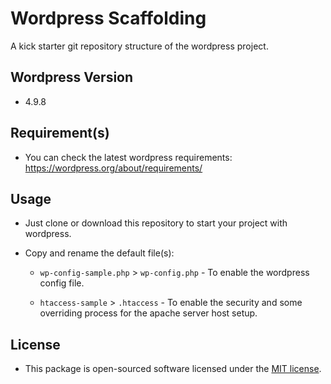 # Wordpress Scaffolding

A kick starter git repository structure of the wordpress project.

## Wordpress Version

- 4.9.8

## Requirement(s)

- You can check the latest wordpress requirements: <https://wordpress.org/about/requirements/>

## Usage

- Just clone or download this repository to start your project with wordpress.

- Copy and rename the default file(s):

  - ```wp-config-sample.php``` > ```wp-config.php``` - To enable the wordpress config file.

  - ```htaccess-sample``` > ```.htaccess``` - To enable the security and some overriding process for the apache server host setup.

## License

- This package is open-sourced software licensed under the [MIT license](https://opensource.org/licenses/MIT).
